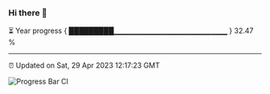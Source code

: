 ### Hi there 👋

⏳ Year progress { █████████▁▁▁▁▁▁▁▁▁▁▁▁▁▁▁▁▁▁▁▁▁ } 32.47 %

---

⏰ Updated on Sat, 29 Apr 2023 12:17:23 GMT

![Progress Bar CI](https://github.com/liununu/liununu/workflows/Progress%20Bar%20CI/badge.svg)
